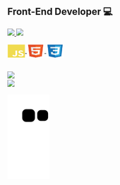 <h2>Front-End Developer 💻 </h2>

<div>
  <a href="https://github.com/julianasinnott">
  <img height="180em" src="https://github-readme-stats.vercel.app/api?username=julianasinnott&show_icons=true&theme=react&include_all_commits=true&count_private=true"/>
  <img height="180em" src="https://github-readme-stats.vercel.app/api/top-langs/?username=julianasinnott&layout=compact&langs_count=6&theme=react"/>
</div>
<div style="display: inline_block"><br>
  <img align="center" alt="Js" height="30" width="40" src="https://raw.githubusercontent.com/devicons/devicon/master/icons/javascript/javascript-plain.svg">
  <img align="center" alt="HTML" height="30" width="40" src="https://raw.githubusercontent.com/devicons/devicon/master/icons/html5/html5-original.svg">
  <img align="center" alt="CSS" height="30" width="40" src="https://raw.githubusercontent.com/devicons/devicon/master/icons/css3/css3-original.svg">
</div>

 <br>

<div> 
  
  <a href="https://instagram.com/julianasinnott" target="_blank"><img src="https://img.shields.io/badge/-Instagram-%23E4405F?style=for-the-badge&logo=instagram&logoColor=white" target="_blank"></a> <br>
   <a href="https://www.linkedin.com/in/julianasinnott" target="_blank"><img src="https://img.shields.io/badge/-LinkedIn-%230077B5?style=for-the-badge&logo=linkedin&logoColor=white" target="_blank"></a> 
 
  ![Snake animation](https://github.com/julianasinnott/julianasinnott/blob/output/github-contribution-grid-snake.svg)
</div>

